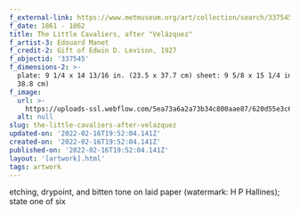 ```yaml
---
f_external-link: https://www.metmuseum.org/art/collection/search/337545
f_date: 1861 - 1862
title: The Little Cavaliers, after "Velázquez"
f_artist-3: Edouard Manet
f_credit-2: Gift of Edwin D. Levison, 1927
f_objectid: '337545'
f_dimensions-2: >-
  plate: 9 1/4 x 14 13/16 in. (23.5 x 37.7 cm) sheet: 9 5/8 x 15 1/4 in. (24.5 x
  38.8 cm)
f_image:
  url: >-
    https://uploads-ssl.webflow.com/5ea73a6a2a73b34c800aae87/620d55e3c60e193f9c7a70ff_DP815461.jpeg
  alt: null
slug: the-little-cavaliers-after-velazquez
updated-on: '2022-02-16T19:52:04.141Z'
created-on: '2022-02-16T19:52:04.141Z'
published-on: '2022-02-16T19:52:04.141Z'
layout: '[artwork].html'
tags: artwork
---
```


etching, drypoint, and bitten tone on laid paper (watermark: H P Hallines); state one of six
